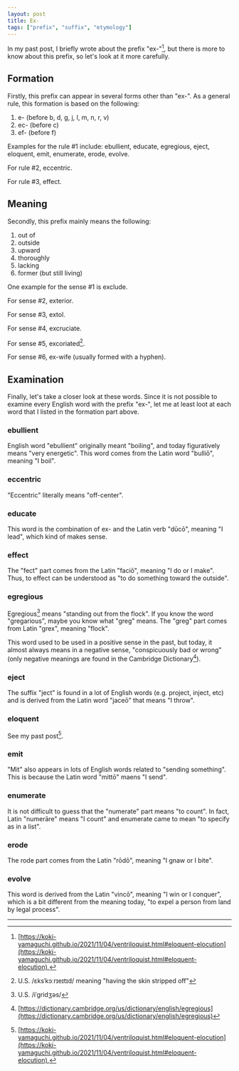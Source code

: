 ```yaml
---
layout: post
title: Ex-
tags: ["prefix", "suffix", "etymology"]
---
```


In my past post, I briefly wrote about the prefix "ex-"[^1], but there is more to know about this prefix, so let's look at it more carefully.

## Formation
Firstly, this prefix can appear in several forms other than "ex-". As a general rule, this formation is based on the following:

1. e- (before b, d, g, j, l, m, n, r, v)
2. ec- (before c)
3. ef- (before f)

Examples for the rule #1 include: ebullient, educate, egregious, eject, eloquent, emit, enumerate, erode, evolve.

For rule #2, eccentric.

For rule #3, effect.

## Meaning
Secondly, this prefix mainly means the following:

1. out of
2. outside
3. upward
4. thoroughly
5. lacking
6. former (but still living)

One example for the sense #1 is exclude.

For sense #2, exterior.

For sense #3, extol.

For sense #4, excruciate.

For sense #5, excoriated[^2].

For sense #6, ex-wife (usually formed with a hyphen).

## Examination
Finally, let's take a closer look at these words. Since it is not possible to examine every English word with the prefix "ex-", let me at least loot at each word that I listed in the formation part above.

### ebullient
English word "ebullient" originally meant "boiling", and today figuratively means "very energetic". This word comes from the Latin word "bulliō", meaning "I boil". 

### eccentric
"Eccentric" literally means "off-center".

### educate
This word is the combination of ex- and the Latin verb "dūcō", meaning "I lead", which kind of makes sense.

### effect
The "fect" part comes from the Latin "faciō", meaning "I do or I make". Thus, to effect can be understood as "to do something toward the outside".

### egregious
Egregious[^3] means "standing out from the flock". If you know the word "gregarious", maybe you know what "greg" means. The "greg" part comes from Latin "grex", meaning "flock".

This word used to be used in a positive sense in the past, but today, it almost always means in a negative sense, "conspicuously bad or wrong" (only negative meanings are found in the Cambridge Dictionary[^4]).

### eject
The suffix "ject" is found in a lot of English words (e.g. project, inject, etc) and is derived from the Latin word "jaceō" that means "I throw".

### eloquent
See my past post[^1].

### emit
"Mit" also appears in lots of English words related to "sending something". This is because the Latin word "mittō" maens "I send".

### enumerate
It is not difficult to guess that the "numerate" part means "to count". In fact, Latin "numerāre" means "I count" and enumerate came to mean "to specify as in a list".

### erode
The rode part comes from the Latin "rōdō", meaning "I gnaw or I bite".

### evolve
This word is derived from the Latin "vincō", meaning "I win or I conquer", which is a bit different from the meaning today, "to expel a person from land by legal process".

---

[^1]: [https://koki-yamaguchi.github.io/2021/11/04/ventriloquist.html#eloquent-elocution](https://koki-yamaguchi.github.io/2021/11/04/ventriloquist.html#eloquent-elocution), 
[^2]: U.S. /ɛksˈkɔːrɪeɪtɪd/ meaning "having the skin stripped off"
[^3]: U.S. /iˈɡridʒəs/
[^4]: [https://dictionary.cambridge.org/us/dictionary/english/egregious](https://dictionary.cambridge.org/us/dictionary/english/egregious)
